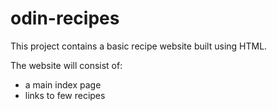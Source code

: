 # odin-recipes

This project contains a basic recipe website built using HTML.

The website will consist of:
- a main index page
- links to few recipes

